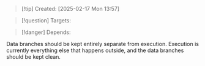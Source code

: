 
>[!tip] Created: [2025-02-17 Mon 13:57]

>[!question] Targets: 

>[!danger] Depends: 

Data branches should be kept entirely separate from execution.  Execution is currently everything else that happens outside, and the data branches should be kept clean.